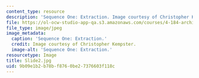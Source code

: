 ```yaml
---
content_type: resource
description: 'Sequence One: Extraction. Image courtesy of Christopher Kempster.'
file: https://ol-ocw-studio-app-qa.s3.amazonaws.com/courses/4-184-architectural-design-workshop-collage-method-and-form-spring-2004/9b09e1b2b78bf8760be27376603f118c_Slide2.jpg
file_type: image/jpeg
image_metadata:
  caption: 'Sequence One: Extraction.'
  credit: Image courtesy of Christopher Kempster.
  image-alt: 'Sequence One: Extraction.'
resourcetype: Image
title: Slide2.jpg
uid: 9b09e1b2-b78b-f876-0be2-7376603f118c
---
```

